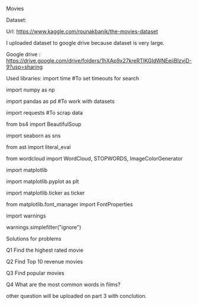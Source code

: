 Movies

Dataset:

Url: https://www.kaggle.com/rounakbanik/the-movies-dataset

I uploaded dataset to google drive because dataset is very large. 

Google drive : https://drive.google.com/drive/folders/1hXAp9x27kreRTIKGIdWNEeijBIzvjD-9?usp=sharing


Used libraries:
import time                       #To set timeouts for search

import numpy as np 

import pandas as pd               #To work with datasets

import requests                   #To scrap data

from bs4 import BeautifulSoup     

import seaborn as sns

from ast import literal_eval

from wordcloud import WordCloud, STOPWORDS, ImageColorGenerator

import matplotlib

import matplotlib.pyplot as plt

import matplotlib.ticker as ticker

from matplotlib.font_manager import FontProperties

import warnings

warnings.simplefilter("ignore")


Solutions for problems

Q1 Find the highest rated movie

Q2 Find Top 10 revenue movies

Q3 Find popular movies

Q4 What are the most common words in films?

other question will be uploaded on part 3 with conclution.
